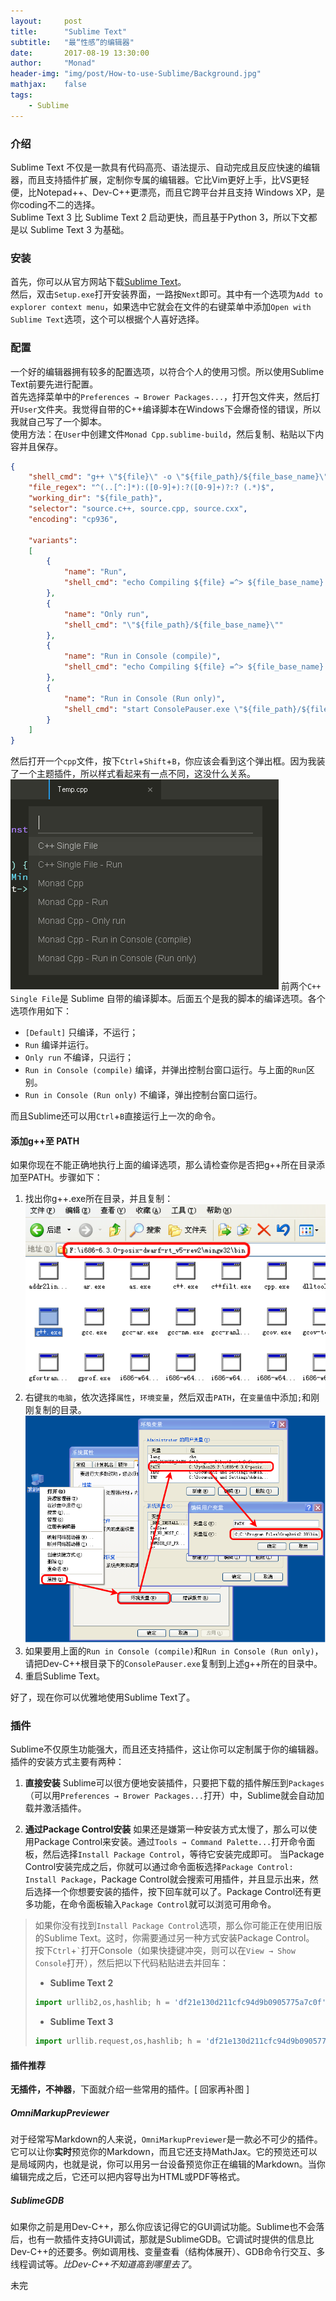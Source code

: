 ```yaml
---
layout:     post
title:      "Sublime Text"
subtitle:   "最“性感”的编辑器"
date:       2017-08-19 13:30:00
author:     "Monad"
header-img: "img/post/How-to-use-Sublime/Background.jpg"
mathjax:    false
tags:
    - Sublime
---
```


### 介绍
Sublime Text 不仅是一款具有代码高亮、语法提示、自动完成且反应快速的编辑器，而且支持插件扩展，定制你专属的编辑器。它比Vim更好上手，比VS更轻便，比Notepad++、Dev-C++更漂亮，而且它跨平台并且支持 Windows XP，是你coding不二的选择。  
Sublime Text 3 比 Sublime Text 2 启动更快，而且基于Python 3，所以下文都是以 Sublime Text 3 为基础。

### 安装
首先，你可以从官方网站下载[Sublime Text](https://www.sublimetext.com/3)。  
然后，双击`Setup.exe`打开安装界面，一路按`Next`即可。其中有一个选项为`Add to explorer context menu`，如果选中它就会在文件的右键菜单中添加`Open with Sublime Text`选项，这个可以根据个人喜好选择。  

### 配置
一个好的编辑器拥有较多的配置选项，以符合个人的使用习惯。所以使用Sublime Text前要先进行配置。  
首先选择菜单中的`Preferences → Brower Packages...`，打开包文件夹，然后打开`User`文件夹。我觉得自带的C++编译脚本在Windows下会爆奇怪的错误，所以我就自己写了一个脚本。  
使用方法：在`User`中创建文件`Monad Cpp.sublime-build`，然后复制、粘贴以下内容并且保存。
``` json
{
	"shell_cmd": "g++ \"${file}\" -o \"${file_path}/${file_base_name}\" -Wall -O2 -g -std=c++14 -lwininet -static-libstdc++ -static-libgcc -lws2_32",
	"file_regex": "^(..[^:]*):([0-9]+):?([0-9]+)?:? (.*)$",
	"working_dir": "${file_path}",
	"selector": "source.c++, source.cpp, source.cxx",
	"encoding": "cp936",

	"variants":
	[
		{
			"name": "Run",
			"shell_cmd": "echo Compiling ${file} =^> ${file_base_name}.exe && g++ \"${file}\" -o \"${file_path}/${file_base_name}\" -Wall -O2 -g -std=c++14 -lwininet -static-libstdc++ -static-libgcc -lws2_32 && echo Running ${file_base_name}.exe && \"${file_path}/${file_base_name}\""
		},
		{
			"name": "Only run",
			"shell_cmd": "\"${file_path}/${file_base_name}\""
		},
		{
			"name": "Run in Console (compile)",
			"shell_cmd": "echo Compiling ${file} =^> ${file_base_name}.exe && g++ \"${file}\" -o \"${file_path}/${file_base_name}\" -Wall -O2 -g -std=c++14 -lwininet -static-libstdc++ -static-libgcc -lws2_32 && echo Running ${file_base_name}.exe && start ConsolePauser.exe \"${file_path}/${file_base_name}.exe\""
		},
		{
			"name": "Run in Console (Run only)",
			"shell_cmd": "start ConsolePauser.exe \"${file_path}/${file_base_name}.exe\""
		}
	]
}
```
然后打开一个`cpp`文件，按下`Ctrl`+`Shift`+`B`，你应该会看到这个弹出框。因为我装了一个主题插件，所以样式看起来有一点不同，这没什么关系。
![Build With](/img/post/How-to-use-Sublime/BuildWith.png)
前两个`C++ Single File`是 Sublime 自带的编译脚本。后面五个是我的脚本的编译选项。各个选项作用如下：
* `[Default]` 只编译，不运行；
* `Run` 编译并运行。
* `Only run` 不编译，只运行；
* `Run in Console (compile)` 编译，并弹出控制台窗口运行。与上面的`Run`区别。
* `Run in Console (Run only)` 不编译，弹出控制台窗口运行。  

而且Sublime还可以用`Ctrl`+`B`直接运行上一次的命令。

#### 添加g++至 PATH
如果你现在不能正确地执行上面的编译选项，那么请检查你是否把g++所在目录添加至PATH。步骤如下：
1. 找出你g++.exe所在目录，并且复制：
![g++ PATH](/img/post/How-to-use-Sublime/CxxPath.png)
2. 右键`我的电脑`，依次选择`属性`，`环境变量`，然后双击`PATH`，在`变量值`中添加`;`和刚刚复制的目录。
![Set PATH steps](/img/post/How-to-use-Sublime/PathSteps.png)
3. 如果要用上面的`Run in Console (compile)`和`Run in Console (Run only)`，请把Dev-C++根目录下的`ConsolePauser.exe`复制到上述g++所在的目录中。
4. 重启Sublime Text。  

好了，现在你可以优雅地使用Sublime Text了。

### 插件
Sublime不仅原生功能强大，而且还支持插件，这让你可以定制属于你的编辑器。插件的安装方式主要有两种：
1. **直接安装**
Sublime可以很方便地安装插件，只要把下载的插件解压到`Packages`（可以用`Preferences → Brower Packages...`打开）中，Sublime就会自动加载并激活插件。

2. **通过Package Control安装**
如果还是嫌第一种安装方式太慢了，那么可以使用Package Control来安装。通过`Tools → Command Palette...`打开命令面板，然后选择`Install Package Control`，等待它安装完成即可。
当Package Control安装完成之后，你就可以通过命令面板选择`Package Control: Install Package`，Package Control就会搜索可用插件，并且显示出来，然后选择一个你想要安装的插件，按下回车就可以了。Package Control还有更多功能，在命令面板输入`Package Control`就可以浏览可用命令。

>如果你没有找到`Install Package Control`选项，那么你可能正在使用旧版的Sublime Text。这时，你需要通过另一种方式安装Package Control。
>按下`Ctrl`+`` ` ``打开Console（如果快捷键冲突，则可以在`View → Show Console`打开），然后把以下代码粘贴进去并回车：
>* **Sublime Text 2**
>``` python
>import urllib2,os,hashlib; h = 'df21e130d211cfc94d9b0905775a7c0f' + '1e3d39e33b79698005270310898eea76'; pf = 'Package Control.sublime-package'; ipp = sublime.installed_packages_path(); os.makedirs( ipp ) if not os.path.exists(ipp) else None; urllib2.install_opener( urllib2.build_opener( urllib2.ProxyHandler()) ); by = urllib2.urlopen( 'http://packagecontrol.io/' + pf.replace(' ', '%20')).read(); dh = hashlib.sha256(by).hexdigest(); open( os.path.join( ipp, pf), 'wb' ).write(by) if dh == h else None; print('Error validating download (got %s instead of %s), please try manual install' % (dh, h) if dh != h else 'Please restart Sublime Text to finish installation')
>```
>* **Sublime Text 3**
>``` python
>import urllib.request,os,hashlib; h = 'df21e130d211cfc94d9b0905775a7c0f' + '1e3d39e33b79698005270310898eea76'; pf = 'Package Control.sublime-package'; ipp = sublime.installed_packages_path(); urllib.request.install_opener( urllib.request.build_opener( urllib.request.ProxyHandler()) ); by = urllib.request.urlopen( 'http://packagecontrol.io/' + pf.replace(' ', '%20')).read(); dh = hashlib.sha256(by).hexdigest(); print('Error validating download (got %s instead of %s), please try manual install' % (dh, h)) if dh != h else open(os.path.join( ipp, pf), 'wb' ).write(by)
>```

#### 插件推荐
**无插件，不神器**，下面就介绍一些常用的插件。[ 回家再补图 ]
##### OmniMarkupPreviewer
对于经常写Markdown的人来说，`OmniMarkupPreviewer`是一款必不可少的插件。它可以让你**实时**预览你的Markdown，而且它还支持MathJax。它的预览还可以是局域网内，也就是说，你可以用另一台设备预览你正在编辑的Markdown。当你编辑完成之后，它还可以把内容导出为HTML或PDF等格式。

##### SublimeGDB
如果你之前是用Dev-C++，那么你应该记得它的GUI调试功能。Sublime也不会落后，也有一款插件支持GUI调试，那就是SublimeGDB。它调试时提供的信息比Dev-C++的还要多。例如调用栈、变量查看（结构体展开）、GDB命令行交互、多线程调试等。*比Dev-C++不知道高到哪里去了*。

未完
